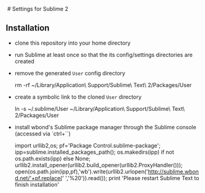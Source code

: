  # Settings for Sublime 2

## Installation

- clone this repository into your home directory
- run Sublime at least once so that the its config/settings directories are created
- remove the generated `User` config directory
	
	rm -rf ~/Library/Application\ Support/Sublime\ Text\ 2/Packages/User

- create a symbolic link to the cloned `User` directory

	ln -s ~/.sublime/User ~/Library/Application\ Support/Sublime\ Text\ 2/Packages/User

- install wbond's Sublime package manager through the Sublime console (accessed via `ctrl+\``)

	import urllib2,os; pf='Package Control.sublime-package'; ipp=sublime.installed_packages_path(); os.makedirs(ipp) if not os.path.exists(ipp) else None; urllib2.install_opener(urllib2.build_opener(urllib2.ProxyHandler())); open(os.path.join(ipp,pf),'wb').write(urllib2.urlopen('http://sublime.wbond.net/'+pf.replace(' ','%20')).read()); print 'Please restart Sublime Text to finish installation'
